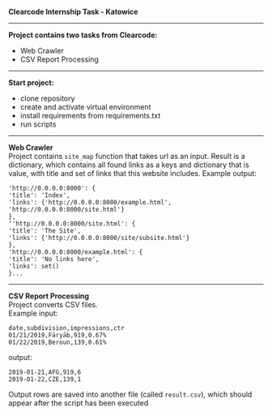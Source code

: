 **Clearcode Internship Task - Katowice**<hr>
**Project contains two tasks from Clearcode:**
- Web Crawler<br>
- CSV Report Processing
<hr>

**Start project:**
- clone repository
- create and activate virtual environment
- install requirements from requirements.txt
- run scripts
<hr>

**Web Crawler**<br>
Project contains `site_map` function that takes url as an input.
Result is a dictionary, which contains all found links as a keys and dictionary that is value, 
with title and set of links that this website includes.
Example output:
```{
'http://0.0.0.0:8000': {
'title': 'Index',
'links': {'http://0.0.0.0:8000/example.html', 'http://0.0.0.0:8000/site.html'}
},
‘'http://0.0.0.0:8000/site.html': {
'title': 'The Site',
'links': {'http://0.0.0.0:8000/site/subsite.html'}
},
'http://0.0.0.0:8000/example.html': {
'title': 'No links here',
'links': set()
}... 
```
<hr>



**CSV Report Processing**<br>
Project converts CSV files.<br>
Example input:
```
date,subdivision,impressions,ctr
01/21/2019,Fāryāb,919,0.67%
01/22/2019,Beroun,139,0.61%
```

output:<br>
```
2019-01-21,AFG,919,6
2019-01-22,CZE,139,1
```
Output rows are saved into another file (called `result.csv`), which should appear after the script has been executed
